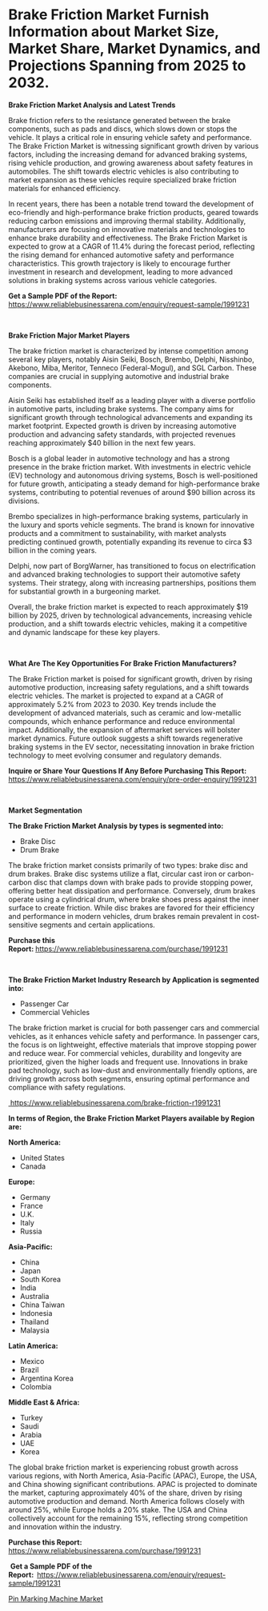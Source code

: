 <p><h1>Brake Friction Market Furnish Information about Market Size, Market Share, Market Dynamics, and Projections Spanning from 2025 to 2032.</h1></p><p><strong>Brake Friction Market Analysis and Latest Trends</strong></p>
<p><p>Brake friction refers to the resistance generated between the brake components, such as pads and discs, which slows down or stops the vehicle. It plays a critical role in ensuring vehicle safety and performance. The Brake Friction Market is witnessing significant growth driven by various factors, including the increasing demand for advanced braking systems, rising vehicle production, and growing awareness about safety features in automobiles. The shift towards electric vehicles is also contributing to market expansion as these vehicles require specialized brake friction materials for enhanced efficiency.</p><p>In recent years, there has been a notable trend toward the development of eco-friendly and high-performance brake friction products, geared towards reducing carbon emissions and improving thermal stability. Additionally, manufacturers are focusing on innovative materials and technologies to enhance brake durability and effectiveness. The Brake Friction Market is expected to grow at a CAGR of 11.4% during the forecast period, reflecting the rising demand for enhanced automotive safety and performance characteristics. This growth trajectory is likely to encourage further investment in research and development, leading to more advanced solutions in braking systems across various vehicle categories.</p></p>
<p><strong>Get a Sample PDF of the Report:&nbsp;</strong> <a href="https://www.reliablebusinessarena.com/enquiry/request-sample/1991231?utm_campaign=2959&utm_medium=2&utm_source=Github&utm_content=ia&utm_term=08042025&utm_id=brake-friction">https://www.reliablebusinessarena.com/enquiry/request-sample/1991231</a></p>
<p>&nbsp;</p>
<p><strong>Brake Friction Major Market Players</strong></p>
<p><p>The brake friction market is characterized by intense competition among several key players, notably Aisin Seiki, Bosch, Brembo, Delphi, Nisshinbo, Akebono, Miba, Meritor, Tenneco (Federal-Mogul), and SGL Carbon. These companies are crucial in supplying automotive and industrial brake components.</p><p>Aisin Seiki has established itself as a leading player with a diverse portfolio in automotive parts, including brake systems. The company aims for significant growth through technological advancements and expanding its market footprint. Expected growth is driven by increasing automotive production and advancing safety standards, with projected revenues reaching approximately $40 billion in the next few years.</p><p>Bosch is a global leader in automotive technology and has a strong presence in the brake friction market. With investments in electric vehicle (EV) technology and autonomous driving systems, Bosch is well-positioned for future growth, anticipating a steady demand for high-performance brake systems, contributing to potential revenues of around $90 billion across its divisions.</p><p>Brembo specializes in high-performance braking systems, particularly in the luxury and sports vehicle segments. The brand is known for innovative products and a commitment to sustainability, with market analysts predicting continued growth, potentially expanding its revenue to circa $3 billion in the coming years.</p><p>Delphi, now part of BorgWarner, has transitioned to focus on electrification and advanced braking technologies to support their automotive safety systems. Their strategy, along with increasing partnerships, positions them for substantial growth in a burgeoning market.</p><p>Overall, the brake friction market is expected to reach approximately $19 billion by 2025, driven by technological advancements, increasing vehicle production, and a shift towards electric vehicles, making it a competitive and dynamic landscape for these key players.</p></p>
<p>&nbsp;</p>
<p><strong>What Are The Key Opportunities For Brake Friction Manufacturers?</strong></p>
<p><p>The Brake Friction market is poised for significant growth, driven by rising automotive production, increasing safety regulations, and a shift towards electric vehicles. The market is projected to expand at a CAGR of approximately 5.2% from 2023 to 2030. Key trends include the development of advanced materials, such as ceramic and low-metallic compounds, which enhance performance and reduce environmental impact. Additionally, the expansion of aftermarket services will bolster market dynamics. Future outlook suggests a shift towards regenerative braking systems in the EV sector, necessitating innovation in brake friction technology to meet evolving consumer and regulatory demands.</p></p>
<p><strong>Inquire or Share Your Questions If Any Before Purchasing This Report:</strong> <a href="https://www.reliablebusinessarena.com/enquiry/pre-order-enquiry/1991231?utm_campaign=2959&utm_medium=2&utm_source=Github&utm_content=ia&utm_term=08042025&utm_id=brake-friction">https://www.reliablebusinessarena.com/enquiry/pre-order-enquiry/1991231</a></p>
<p>&nbsp;</p>
<p><strong>Market Segmentation</strong></p>
<p><strong>The Brake Friction Market Analysis by types is segmented into:</strong></p>
<p><ul><li>Brake Disc</li><li>Drum Brake</li></ul></p>
<p><p>The brake friction market consists primarily of two types: brake disc and drum brakes. Brake disc systems utilize a flat, circular cast iron or carbon-carbon disc that clamps down with brake pads to provide stopping power, offering better heat dissipation and performance. Conversely, drum brakes operate using a cylindrical drum, where brake shoes press against the inner surface to create friction. While disc brakes are favored for their efficiency and performance in modern vehicles, drum brakes remain prevalent in cost-sensitive segments and certain applications.</p></p>
<p><strong>Purchase this Report:&nbsp;</strong><a href="https://www.reliablebusinessarena.com/purchase/1991231?utm_campaign=2959&utm_medium=2&utm_source=Github&utm_content=ia&utm_term=08042025&utm_id=brake-friction">https://www.reliablebusinessarena.com/purchase/1991231</a></p>
<p>&nbsp;</p>
<p><strong>The Brake Friction Market Industry Research by Application is segmented into:</strong></p>
<p><ul><li>Passenger Car</li><li>Commercial Vehicles</li></ul></p>
<p><p>The brake friction market is crucial for both passenger cars and commercial vehicles, as it enhances vehicle safety and performance. In passenger cars, the focus is on lightweight, effective materials that improve stopping power and reduce wear. For commercial vehicles, durability and longevity are prioritized, given the higher loads and frequent use. Innovations in brake pad technology, such as low-dust and environmentally friendly options, are driving growth across both segments, ensuring optimal performance and compliance with safety regulations.</p></p>
<p><a href="https://www.reliablebusinessarena.com/brake-friction-r1991231?utm_campaign=2959&utm_medium=2&utm_source=Github&utm_content=ia&utm_term=08042025&utm_id=brake-friction">&nbsp;https://www.reliablebusinessarena.com/brake-friction-r1991231</a></p>
<p><strong>In terms of Region, the Brake Friction Market Players available by Region are:</strong></p>
<p>
    <p> <strong> North America: </strong>
        <ul>
            <li>United States</li>
            <li>Canada</li>
        </ul>
        </p> 
    <p> <strong> Europe: </strong>
        <ul>
            <li>Germany</li>
            <li>France</li>
            <li>U.K.</li>
            <li>Italy</li>
            <li>Russia</li>
        </ul>
        </p> 
    <p> <strong> Asia-Pacific: </strong>
        <ul>
            <li>China</li>
            <li>Japan</li>
            <li>South Korea</li>
            <li>India</li>
            <li>Australia</li>
            <li>China Taiwan</li>
            <li>Indonesia</li>
            <li>Thailand</li>
            <li>Malaysia</li>
        </ul>
        </p> 
    <p> <strong> Latin America: </strong>
        <ul>
            <li>Mexico</li>
            <li>Brazil</li>
            <li>Argentina Korea</li>
            <li>Colombia</li>
        </ul>
        </p> 
    <p> <strong> Middle East & Africa: </strong>
        <ul>
            <li>Turkey</li>
            <li>Saudi</li>
            <li>Arabia</li>
            <li>UAE</li>
            <li>Korea</li>
        </ul>
    </p>
    </p>
<p><p>The global brake friction market is experiencing robust growth across various regions, with North America, Asia-Pacific (APAC), Europe, the USA, and China showing significant contributions. APAC is projected to dominate the market, capturing approximately 40% of the share, driven by rising automotive production and demand. North America follows closely with around 25%, while Europe holds a 20% stake. The USA and China collectively account for the remaining 15%, reflecting strong competition and innovation within the industry.</p></p>
<p><strong>Purchase this Report: </strong><a href="https://www.reliablebusinessarena.com/purchase/1991231?utm_campaign=2959&utm_medium=2&utm_source=Github&utm_content=ia&utm_term=08042025&utm_id=brake-friction">https://www.reliablebusinessarena.com/purchase/1991231</a></p>
<p>&nbsp;<strong>Get a Sample PDF of the Report:&nbsp;&nbsp;</strong><a href="https://www.reliablebusinessarena.com/enquiry/request-sample/1991231?utm_campaign=2959&utm_medium=2&utm_source=Github&utm_content=ia&utm_term=08042025&utm_id=brake-friction">https://www.reliablebusinessarena.com/enquiry/request-sample/1991231</a></p>
<p><strong></strong></p>
<p><p><a href="https://github.com/zanoligarav/Market-Research-Report-List-1/blob/main/pin-marking-machine-market.md?utm_campaign=2959&utm_medium=2&utm_source=Github&utm_content=ia&utm_term=08042025&utm_id=brake-friction">Pin Marking Machine Market</a></p></p>